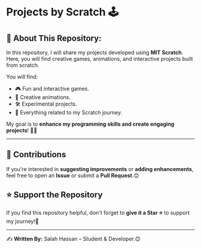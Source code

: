 # Projects by Scratch 🕹️

## 🚀 About This Repository: 
In this repository, I will share my projects developed using **MIT Scratch**. Here, you will find creative games, animations, and interactive projects built from scratch.

You will find:  
- 🎮 Fun and interactive games.  
- 🎨 Creative animations.  
- 🛠️ Experimental projects.  
- 🚀 Everything related to my Scratch journey.  

My goal is to **enhance my programming skills and create engaging projects**! 💪🔥

---

## 🤝 Contributions
If you're interested in **suggesting improvements** or **adding enhancements**, feel free to open an **Issue** or submit a **Pull Request**.😊

## ⭐ Support the Repository
If you find this repository helpful, don't forget to **give it a Star ⭐** to support my journey!🚀

---

✍️ **Written By:** Salah Hassan – Student & Developer.😊
